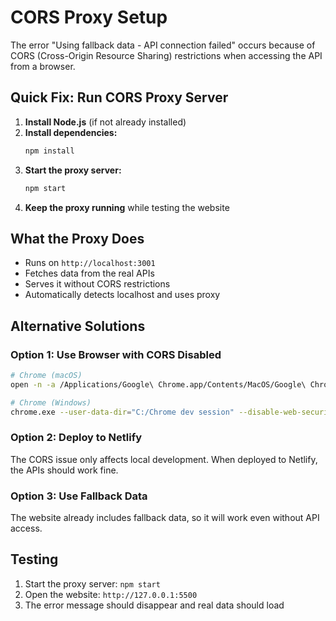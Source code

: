 # CORS Proxy Setup

The error "Using fallback data - API connection failed" occurs because of CORS (Cross-Origin Resource Sharing) restrictions when accessing the API from a browser.

## Quick Fix: Run CORS Proxy Server

1. **Install Node.js** (if not already installed)
2. **Install dependencies:**
   ```bash
   npm install
   ```
3. **Start the proxy server:**
   ```bash
   npm start
   ```
4. **Keep the proxy running** while testing the website

## What the Proxy Does

- Runs on `http://localhost:3001`
- Fetches data from the real APIs
- Serves it without CORS restrictions
- Automatically detects localhost and uses proxy

## Alternative Solutions

### Option 1: Use Browser with CORS Disabled
```bash
# Chrome (macOS)
open -n -a /Applications/Google\ Chrome.app/Contents/MacOS/Google\ Chrome --args --user-data-dir="/tmp/chrome_dev_test" --disable-web-security

# Chrome (Windows)
chrome.exe --user-data-dir="C:/Chrome dev session" --disable-web-security
```

### Option 2: Deploy to Netlify
The CORS issue only affects local development. When deployed to Netlify, the APIs should work fine.

### Option 3: Use Fallback Data
The website already includes fallback data, so it will work even without API access.

## Testing

1. Start the proxy server: `npm start`
2. Open the website: `http://127.0.0.1:5500`
3. The error message should disappear and real data should load
